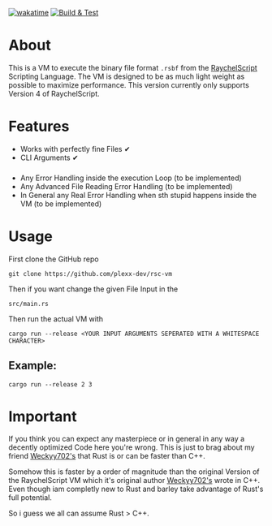 [![wakatime](https://wakatime.com/badge/user/034bfb19-0ab5-462c-93f5-fb78ecd01042/project/27affd8d-7819-4d2b-b83a-6fea6305a256.svg)](https://wakatime.com/badge/user/034bfb19-0ab5-462c-93f5-fb78ecd01042/project/27affd8d-7819-4d2b-b83a-6fea6305a256) [![Build & Test](https://github.com/plexx-dev/rsc-vm/actions/workflows/rust.yml/badge.svg)](https://github.com/plexx-dev/rsc-vm/actions/workflows/rust.yml)

# About

This is a VM to execute the binary file format `.rsbf` from the [RaychelScript](https://github.com/Weckyy702/RaychelScript) Scripting Language. The VM is designed to be as much light weight as possible to maximize performance.
This version currently only supports Version 4 of RaychelScript.

# Features

- Works with perfectly fine Files   ✔
- CLI Arguments   ✔

###

- Any Error Handling inside the execution Loop (to be implemented)
- Any Advanced File Reading Error Handling (to be implemented)
- In General any Real Error Handling when sth stupid happens inside the VM (to be implemented)

# Usage

First clone the GitHub repo 
```
git clone https://github.com/plexx-dev/rsc-vm
```

Then if you want change the given File Input in the 
```
src/main.rs
``` 

Then run the actual VM with
```
cargo run --release <YOUR INPUT ARGUMENTS SEPERATED WITH A WHITESPACE CHARACTER>
```

## Example:

```
cargo run --release 2 3
```

# Important

If you think you can expect any masterpiece or in general in any way a decently optimized Code here you're wrong. This is just to brag about my friend [Weckyy702's](https://github.com/weckyy702) that Rust is or can be faster than C++.

Somehow this is faster by a order of magnitude than the original Version of the RaychelScript VM which it's original author [Weckyy702's](https://github.com/weckyy702) wrote in C++.
Even though iam completly new to Rust and barley take advantage of Rust's full potential.

So i guess we all can assume Rust > C++.